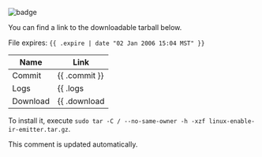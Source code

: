 <!-- build comment -->
![badge]

You can find a link to the downloadable tarball below.

File expires: `{{ .expire | date "02 Jan 2006 15:04 MST" }}`

| Name     | Link                                         |
| -------- | -------------------------------------------- |
| Commit   | {{ .commit }}                                |
| Logs     | {{ .logs | mdlink "View Logs" }}             |
| Download | {{ .download | mdlink "Download Tarball" }} |

To install it, execute `sudo tar -C / --no-same-owner -h -xzf linux-enable-ir-emitter.tar.gz`. 

This comment is updated automatically.

[badge]: https://img.shields.io/badge/Build_Success!-0d1117?style=for-the-badge&labelColor=3fb950&logo=data:image/svg%2bxml;base64,PHN2ZyB4bWxucz0iaHR0cDovL3d3dy53My5vcmcvMjAwMC9zdmciIHZpZXdCb3g9IjAgMCAyNCAyNCIgd2lkdGg9IjI0IiBoZWlnaHQ9IjI0IiBmaWxsPSIjZmZmZmZmIj48cGF0aCBkPSJNMjEuMDMgNS43MmEuNzUuNzUgMCAwIDEgMCAxLjA2bC0xMS41IDExLjVhLjc0Ny43NDcgMCAwIDEtMS4wNzItLjAxMmwtNS41LTUuNzVhLjc1Ljc1IDAgMSAxIDEuMDg0LTEuMDM2bDQuOTcgNS4xOTVMMTkuOTcgNS43MmEuNzUuNzUgMCAwIDEgMS4wNiAwWiI+PC9wYXRoPjwvc3ZnPg==

<!-- Adapted from https://github.com/Andre601/AdvancedServerList -->